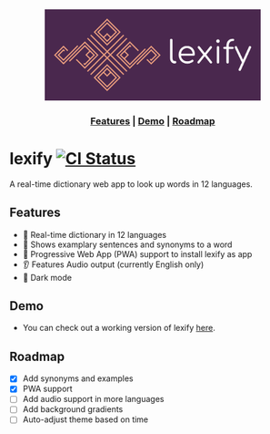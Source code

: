 <div align="center">
  <img src="https://github.com/influous/lexify/blob/master/public/logo-lexify.png" alt="Lexify logo" width="380px" />
</div>

<h3 align="center">
  <a href="#features">Features</a>
  <span> | </span>
  <a href="https://lexify.netlify.app" target="_blank">Demo</a>
  <span> | </span>
  <a href="#roadmap">Roadmap</a>
</h3>


# lexify [![CI Status](https://img.shields.io/netlify/45764bcf-1fbf-4c71-a157-d67b579dfd5a?label=CI)](https://app.netlify.com/sites/lexify/deploys)

A real-time dictionary web app to look up words in 12 languages.

## Features

- 🎉 Real-time dictionary in 12 languages
- 🚀 Shows examplary sentences and synonyms to a word
- 📲 Progressive Web App (PWA) support to install lexify as app
- 👂 Features Audio output (currently English only)
- 🌚 Dark mode

## Demo
- You can check out a working version of lexify <a href="https://lexify.netlify.app" target="_blank">here</a>.

## Roadmap

- [x] Add synonyms and examples
- [x] PWA support
- [ ] Add audio support in more languages
- [ ] Add background gradients
- [ ] Auto-adjust theme based on time
